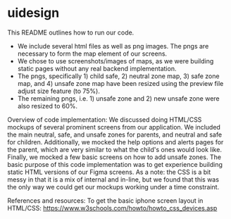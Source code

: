 # uidesign

This README outlines how to run our code. 
- We include several html files as well as png images. The pngs are necessary to form the map element of our screens.
- We chose to use screenshots/images of maps, as we were building static pages without any real backend implementation.
- The pngs, specifically 1) child safe, 2) neutral zone map, 3) safe zone map, and 4) unsafe zone map have been resized using the
preview file adjust size feature (to 75%). 
- The remaining pngs, i.e. 1) unsafe zone and 2) new unsafe zone were also resized to 60%. 



Overview of code implementation:
We discussed doing HTML/CSS mockups of several prominent screens from our application. We included the main neutral, safe, and unsafe zones
for parents, and neutral and safe for children. Additionally, we mocked the help options and alerts pages for the parent, which are very
similar to what the child's ones would look like. Finally, we mocked a few basic screens on how to add unsafe zones. The basic purpose of this
code implementation was to get experience building static HTML versions of our Figma screens. As a note: the CSS is a bit messy in that it is a
mix of internal and in-line, but we found that this was the only way we could get our mockups working under a time constraint.


References and resources:
To get the basic iphone screen layout in HTML/CSS: https://www.w3schools.com/howto/howto_css_devices.asp
